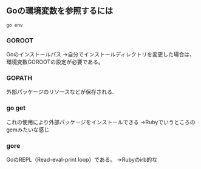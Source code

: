 ## Goの環境変数を参照するには

```
go env
```

### GOROOT
Goのインストールパス
→自分でインストールディレクトリを変更した場合は、環境変数GOROOTの設定が必要である。

### GOPATH
外部パッケージのリソースなどが保存される.

### go get
これの使用により外部パッケージをインストールできる
→Rubyでいうところのgemみたいな感じ

### gore
GoのREPL（Read-eval-print loop）である。
→Rubyのirb的な